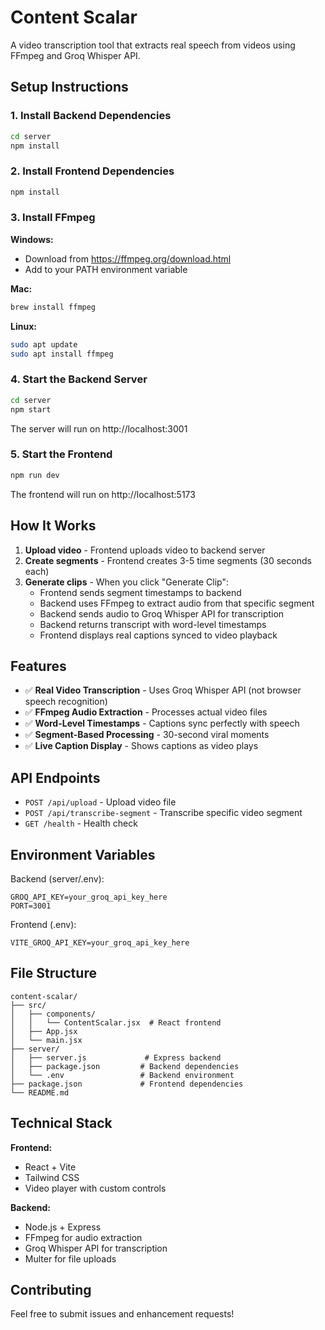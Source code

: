 # Content Scalar

A video transcription tool that extracts real speech from videos using FFmpeg and Groq Whisper API.

## Setup Instructions

### 1. Install Backend Dependencies

```bash
cd server
npm install
```

### 2. Install Frontend Dependencies  

```bash
npm install
```

### 3. Install FFmpeg

**Windows:**
- Download from https://ffmpeg.org/download.html
- Add to your PATH environment variable

**Mac:**
```bash
brew install ffmpeg
```

**Linux:**
```bash
sudo apt update
sudo apt install ffmpeg
```

### 4. Start the Backend Server

```bash
cd server
npm start
```

The server will run on http://localhost:3001

### 5. Start the Frontend

```bash
npm run dev
```

The frontend will run on http://localhost:5173

## How It Works

1. **Upload video** - Frontend uploads video to backend server
2. **Create segments** - Frontend creates 3-5 time segments (30 seconds each)
3. **Generate clips** - When you click "Generate Clip":
   - Frontend sends segment timestamps to backend
   - Backend uses FFmpeg to extract audio from that specific segment
   - Backend sends audio to Groq Whisper API for transcription
   - Backend returns transcript with word-level timestamps
   - Frontend displays real captions synced to video playback

## Features

- ✅ **Real Video Transcription** - Uses Groq Whisper API (not browser speech recognition)
- ✅ **FFmpeg Audio Extraction** - Processes actual video files
- ✅ **Word-Level Timestamps** - Captions sync perfectly with speech
- ✅ **Segment-Based Processing** - 30-second viral moments
- ✅ **Live Caption Display** - Shows captions as video plays

## API Endpoints

- `POST /api/upload` - Upload video file
- `POST /api/transcribe-segment` - Transcribe specific video segment
- `GET /health` - Health check

## Environment Variables

Backend (server/.env):
```
GROQ_API_KEY=your_groq_api_key_here
PORT=3001
```

Frontend (.env):
```
VITE_GROQ_API_KEY=your_groq_api_key_here
```

## File Structure

```
content-scalar/
├── src/
│   ├── components/
│   │   └── ContentScalar.jsx  # React frontend
│   ├── App.jsx               
│   └── main.jsx             
├── server/
│   ├── server.js             # Express backend
│   ├── package.json         # Backend dependencies
│   └── .env                 # Backend environment
├── package.json             # Frontend dependencies
└── README.md
```

## Technical Stack

**Frontend:**
- React + Vite
- Tailwind CSS
- Video player with custom controls

**Backend:**
- Node.js + Express
- FFmpeg for audio extraction
- Groq Whisper API for transcription
- Multer for file uploads

## Contributing

Feel free to submit issues and enhancement requests!